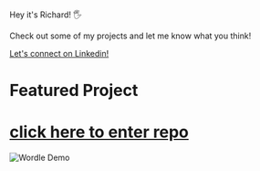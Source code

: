 Hey it's Richard! 🖐

Check out some of my projects and let me know what you think!

[Let's connect on Linkedin!](https://www.linkedin.com/in/richard-kent-ng/)


# Featured Project
# [click here to enter repo](https://github.com/richardkentng/wordle-clone)
![Wordle Demo](https://i.imgur.com/lZBNPWf.gif)


<!---
richardkentng/richardkentng is a ✨ special ✨ repository because its `README.md` (this file) appears on your GitHub profile.
You can click the Preview link to take a look at your changes.
--->
